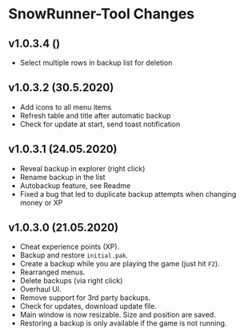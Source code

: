 ﻿# SnowRunner-Tool Changes

## v1.0.3.4 ()
- Select multiple rows in backup list for deletion

## v1.0.3.2 (30.5.2020)
- Add icons to all menu items
- Refresh table and title after automatic backup
- Check for update at start, send toast notification


## v1.0.3.1 (24.05.2020)
- Reveal backup in explorer (right click)
- Rename backup in the list
- Autobackup feature, see Readme
- Fixed a bug that led to duplicate backup attempts when changing money or XP


## v1.0.3.0 (21.05.2020)

- Cheat experience points (XP).
- Backup and restore `initial.pak`.
- Create a backup while you are playing the game (just hit `F2`).
- Rearranged menus.
- Delete backups (via right click)
- Overhaul UI.
- Remove support for 3rd party backups.
- Check for updates, download update file.
- Main window is now resizable. Size and position are saved.
- Restoring a backup is only available if the game is not running.